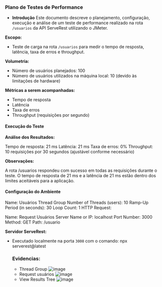 ### Plano de Testes de Performance

* **Introdução**
  Este documento descreve o planejamento, configuração, execução e análise de um teste de performance realizado na rota `/usuarios` da API ServeRest utilizando o JMeter.

**Escopo:**
- Teste de carga na rota `/usuarios` para medir o tempo de resposta, latência, taxa de erros e throughput.

**Volumetria:**
- Número de usuários planejados: 100
- Número de usuários utilizados na máquina local: 10 (devido às limitações de hardware)

**Métricas a serem acompanhadas:**
- Tempo de resposta
- Latência
- Taxa de erros
- Throughput (requisições por segundo)

#### Execução do Teste
**Análise dos Resultados:**

Tempo de resposta: 21 ms
Latência: 21 ms
Taxa de erros: 0%
Throughput: 10 requisições por 30 segundos (ajustável conforme necessário)

**Observações:**

A rota /usuarios respondeu com sucesso em todas as requisições durante o teste.
O tempo de resposta de 21 ms e a latência de 21 ms estão dentro dos limites aceitáveis para a aplicação.

#### Configuração do Ambiente

Name: Usuários Thread Group
Number of Threads (users): 10
Ramp-Up Period (in seconds): 30
Loop Count: 1
HTTP Request:

Name: Request Usuários
Server Name or IP: localhost
Port Number: 3000
Method: GET
Path: /usuario


**Servidor ServeRest:**
- Executado localmente na porta `3000` com o comando:
  npx serverest@latest

  ### Evidencias:
  * Thread Group
    ![image](https://github.com/fernandokerico/ProjetoGit/assets/139513741/11ebcac4-a27f-43af-8755-4b3b0f548a00)
  * Request usuários
  ![image](https://github.com/fernandokerico/ProjetoGit/assets/139513741/feef40c1-19d2-4ca9-bb56-9ba0b58984c9)
  * View Results Tree
  ![image](https://github.com/fernandokerico/ProjetoGit/assets/139513741/d22f318c-2816-41fa-8fce-4fed695f6e0b)

